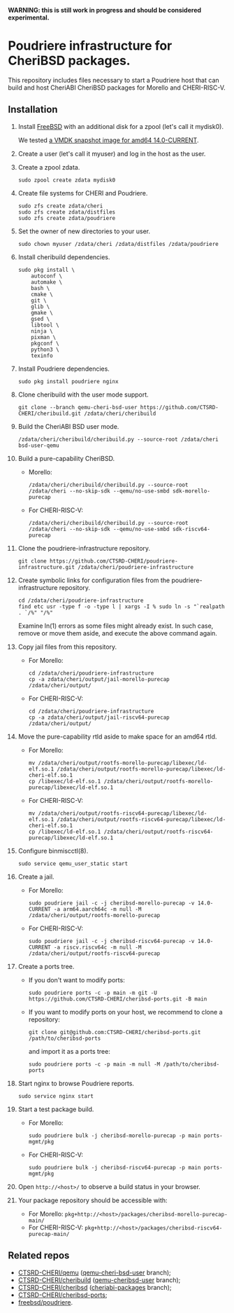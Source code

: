 **WARNING: this is still work in progress and should be considered experimental.**

# Poudriere infrastructure for CheriBSD packages.

This repository includes files necessary to start a Poudriere host that can build and host CheriABI CheriBSD packages for Morello and CHERI-RISC-V.

## Installation

1. Install [FreeBSD](https://www.freebsd.org/where/) with an additional disk for a zpool (let's call it mydisk0).

   We tested [a VMDK snapshot image for amd64 14.0-CURRENT](https://download.freebsd.org/ftp/snapshots/VM-IMAGES/14.0-CURRENT/amd64/Latest/FreeBSD-14.0-CURRENT-amd64.vmdk.xz).

2. Create a user (let's call it myuser) and log in the host as the user.

2. Create a zpool zdata.

   ```
   sudo zpool create zdata mydisk0
   ```

3. Create file systems for CHERI and Poudriere.

   ```
   sudo zfs create zdata/cheri
   sudo zfs create zdata/distfiles
   sudo zfs create zdata/poudriere
   ```

4. Set the owner of new directories to your user.

   ```
   sudo chown myuser /zdata/cheri /zdata/distfiles /zdata/poudriere
   ```

5. Install cheribuild dependencies.

   ```
   sudo pkg install \
       autoconf \
       automake \
       bash \
       cmake \
       git \
       glib \
       gmake \
       gsed \
       libtool \
       ninja \
       pixman \
       pkgconf \
       python3 \
       texinfo
   ```

6. Install Poudriere dependencies.

   ```
   sudo pkg install poudriere nginx
   ```

7. Clone cheribuild with the user mode support.

   ```
   git clone --branch qemu-cheri-bsd-user https://github.com/CTSRD-CHERI/cheribuild.git /zdata/cheri/cheribuild
   ```

8. Build the CheriABI BSD user mode.

   ```
   /zdata/cheri/cheribuild/cheribuild.py --source-root /zdata/cheri bsd-user-qemu
   ```

9. Build a pure-capability CheriBSD.

   * Morello:
     ```
     /zdata/cheri/cheribuild/cheribuild.py --source-root /zdata/cheri --no-skip-sdk --qemu/no-use-smbd sdk-morello-purecap
     ```
   * For CHERI-RISC-V:
     ```
     /zdata/cheri/cheribuild/cheribuild.py --source-root /zdata/cheri --no-skip-sdk --qemu/no-use-smbd sdk-riscv64-purecap
     ```

10. Clone the poudriere-infrastructure repository.

    ```
    git clone https://github.com/CTSRD-CHERI/poudriere-infrastructure.git /zdata/cheri/poudriere-infrastructure
    ```

11. Create symbolic links for configuration files from the poudriere-infrastructure repository.

    ```
    cd /zdata/cheri/poudriere-infrastructure
    find etc usr -type f -o -type l | xargs -I % sudo ln -s "`realpath . `/%" "/%"
    ```
    Examine ln(1) errors as some files might already exist. In such case, remove or move them aside, and execute the above command again.

12. Copy jail files from this repository.

    * For Morello:
      ```
      cd /zdata/cheri/poudriere-infrastructure
      cp -a zdata/cheri/output/jail-morello-purecap /zdata/cheri/output/
      ```
    * For CHERI-RISC-V:
      ```
      cd /zdata/cheri/poudriere-infrastructure
      cp -a zdata/cheri/output/jail-riscv64-purecap /zdata/cheri/output/
      ```

13. Move the pure-capability rtld aside to make space for an amd64 rtld.

    * For Morello:
      ```
      mv /zdata/cheri/output/rootfs-morello-purecap/libexec/ld-elf.so.1 /zdata/cheri/output/rootfs-morello-purecap/libexec/ld-cheri-elf.so.1
      cp /libexec/ld-elf.so.1 /zdata/cheri/output/rootfs-morello-purecap/libexec/ld-elf.so.1
      ```
    * For CHERI-RISC-V:
      ```
      mv /zdata/cheri/output/rootfs-riscv64-purecap/libexec/ld-elf.so.1 /zdata/cheri/output/rootfs-riscv64-purecap/libexec/ld-cheri-elf.so.1
      cp /libexec/ld-elf.so.1 /zdata/cheri/output/rootfs-riscv64-purecap/libexec/ld-elf.so.1
      ```

14. Configure binmiscctl(8).

    ```
    sudo service qemu_user_static start
    ```

15. Create a jail.

    * For Morello:
      ```
      sudo poudriere jail -c -j cheribsd-morello-purecap -v 14.0-CURRENT -a arm64.aarch64c -m null -M /zdata/cheri/output/rootfs-morello-purecap
      ```
    * For CHERI-RISC-V:
      ```
      sudo poudriere jail -c -j cheribsd-riscv64-purecap -v 14.0-CURRENT -a riscv.riscv64c -m null -M /zdata/cheri/output/rootfs-riscv64-purecap
      ```

16. Create a ports tree.

    * If you don't want to modify ports:
      ```
      sudo poudriere ports -c -p main -m git -U https://github.com/CTSRD-CHERI/cheribsd-ports.git -B main
      ```
    * If you want to modify ports on your host, we recommend to clone a repository:
      ```
      git clone git@github.com:CTSRD-CHERI/cheribsd-ports.git /path/to/cheribsd-ports
      ```
      and import it as a ports tree:
      ```
      sudo poudriere ports -c -p main -m null -M /path/to/cheribsd-ports
      ```

17. Start nginx to browse Poudriere reports.

    ```
    sudo service nginx start
    ```

18. Start a test package build.

    * For Morello:
      ```
      sudo poudriere bulk -j cheribsd-morello-purecap -p main ports-mgmt/pkg
      ```
    * For CHERI-RISC-V:
      ```
      sudo poudriere bulk -j cheribsd-riscv64-purecap -p main ports-mgmt/pkg
      ```

19. Open `http://<host>/` to observe a build status in your browser.

20. Your package repository should be accessible with:

    * For Morello:
      `pkg+http://<host>/packages/cheribsd-morello-purecap-main/`
    * For CHERI-RISC-V:
      `pkg+http://<host>/packages/cheribsd-riscv64-purecap-main/`

## Related repos

* [CTSRD-CHERI/qemu](https://github.com/CTSRD-CHERI/qemu) ([qemu-cheri-bsd-user](https://github.com/CTSRD-CHERI/qemu/tree/qemu-cheri-bsd-user) branch);
* [CTSRD-CHERI/cheribuild](https://github.com/CTSRD-CHERI/cheribuild) ([qemu-cheribsd-user](https://github.com/CTSRD-CHERI/cheribuild/tree/qemu-cheri-bsd-user) branch);
* [CTSRD-CHERI/cheribsd](https://github.com/CTSRD-CHERI/cheribsd) ([cheriabi-packages](https://github.com/CTSRD-CHERI/cheribsd/tree/cheriabi-packages) branch);
* [CTSRD-CHERI/cheribsd-ports](https://github.com/CTSRD-CHERI/cheribsd-ports);
* [freebsd/poudriere](https://github.com/freebsd/poudriere).
